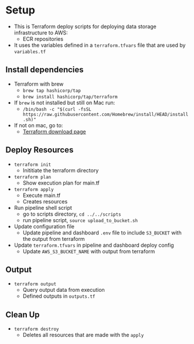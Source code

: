 # Setup

- This is Terraform deploy scripts for deploying data storage infrastructure to AWS:
    - ECR repositories
- It uses the variables defined in a `terraform.tfvars` file that are used by `variables.tf`

## Install dependencies

- Terraform with brew
    - `brew tap hashicorp/tap`
    - `brew install hashicorp/tap/terraform`
- If `brew` is not installed but still on Mac run:
    - `/bin/bash -c "$(curl -fsSL https://raw.githubusercontent.com/Homebrew/install/HEAD/install.sh)"`
- If not on mac, go to:
    - [Terraform download page](https://developer.hashicorp.com/terraform/tutorials/aws-get-started/install-cli)

## Deploy Resources

- `terraform init`
    - Inititiate the terraform directory
- `terraform plan`
    - Show execution plan for main.tf
- `terraform apply`
    - Execute main.tf
    - Creates resources
- Run pipeline shell script
    - go to scripts directory, `cd ../../scripts`
    - run pipeline script, `source upload_to_bucket.sh`
- Update configuration file
    - Update pipeline and dashboard `.env` file to include `S3_BUCKET` with the output from terraform
- Update `terraform.tfvars` in pipeline and dashboard deploy config
    - Update `AWS_S3_BUCKET_NAME` with output from terraform

## Output

- `terraform output`
    - Query output data from execution
    - Defined outputs in `outputs.tf`

## Clean Up

- `terraform destroy`
    - Deletes all resources that are made with the `apply`